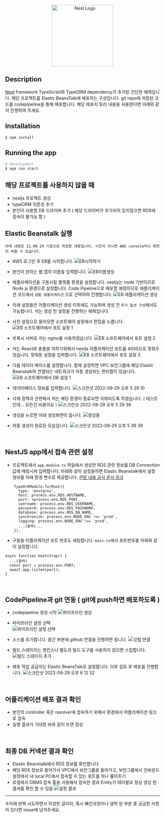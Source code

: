 <p align="center">
  <a href="http://nestjs.com/" target="blank"><img src="https://nestjs.com/img/logo-small.svg" width="200" alt="Nest Logo" /></a>
</p>

[circleci-image]: https://img.shields.io/circleci/build/github/nestjs/nest/master?token=abc123def456
[circleci-url]: https://circleci.com/gh/nestjs/nest


## Description

[Nest](https://github.com/nestjs/nest) framework TypeScript와 TypeORM dependency가 추가된 간단한 예제입니다. 해당 프로젝트를 Elastic BeansTalk에 배포하는 구성입니다. git repo에 저장된 코드를 codepipeline을 통해 배포합니다. 해당 레포지 토리 내용을 사용한다면 아래와 같이 진행하여 주세요.

## Installation

```bash
$ npm install
```

## Running the app

```bash
# development
$ npm run start
```

## 해당 프로젝트를 사용하지 않을 때
- nestjs 프로젝트 생성
- typeORM 의존성 추가
- 본인이 사용할 DB 드라이버 추가 ( 해당 드라이버가 추가되어 있지않으면 RDS에 접속이 불가능 함 )

## Elastic Beanstalk 실행
```
아래 내용은 22.09.29 기준으로 작성한 내용입니다. 시간이 지나면 AWS console이나 화면이 바뀔 수 있습니다.
```

- AWS 로그인 후 EB를 시작합니다.
![EB시작하기](https://user-images.githubusercontent.com/91730236/192983785-af7c52e7-875b-492a-99e0-06987c75fc5d.png)

- 본인이 원하는 웹 앱의 이름을 입력합니다.
![EB이름생성](https://user-images.githubusercontent.com/91730236/192983907-86ffe093-292c-40bf-8fa7-03459c5b44d5.png)

- 애플리케이션을 구동시킬 플랫폼 환경을 설정합니다. nestjs는 node 기반이므로 Node js 환경으로 설정합니다. Code Pipeline으로 배포할 예정이므로 애플리케이션 코드에서 `샘플 애플리케이션` 으로 선택하여 진행합니다.
![EB 애플리케이션 생성](https://user-images.githubusercontent.com/91730236/192983932-eb4c8966-3c4e-42b4-b860-108446c2533c.png)

- 아래 설정들은 어플리케이션 생성 이후에도 가능하며 생성 전 `추가 옵션 구성`에서도 가능합니다. 저는 생성 전 설정을 진행하는 예제입니다.
- 사전 설정으로 들어오면 소프트웨어 설정에서 편집을 누릅니다. 
![EB 소프트웨어에서 포트 설정 1](https://user-images.githubusercontent.com/91730236/192983957-832b4ae7-388d-4df8-8d21-f17e1e7a4282.png)

- 프록시 서버로 저는 nginx를 사용하였습니다.
![EB 소프트웨어에서 포트 설정 2](https://user-images.githubusercontent.com/91730236/192983922-551c75e8-da6b-4e7f-a305-cad177528c5a.png)

- 저는 React와 충돌을 피하기위해서 nestjs 어플리케이션 포트를 4000으로 맞춰두었습니다. 맞춰둔 설정을 입력합니다.
![EB 소프트웨어에서 포트 설정 3](https://user-images.githubusercontent.com/91730236/192983889-5e96877b-83ae-4608-b921-947a59b11f1f.png)


- 다음 데이터 베이스를 설정합니다. 함께 설정하면 VPC 보안그룹에 해당 Elastic Beanstalk와 연결되는 네트워크가 자동 생성되는 편리함이 있습니다.  
![EB 소프트웨어에서 DB 설정 1](https://user-images.githubusercontent.com/91730236/192983898-5804fc6f-b6d1-4dd4-a801-429503828511.png)

- 데이터베이스 정보를 입력합니다.
![스크린샷 2022-09-29 오후 5 29 10](https://user-images.githubusercontent.com/91730236/192983917-8ff87198-60a2-4328-8a97-45207b28d737.png)

- 삭제 정책과 관련해서 저는 해당 환경이 종료되면 삭제되도록 하였습니다. ( 테스트인데... 모든건 비용이요 )
![스크린샷 2022-09-29 오후 5 29 36](https://user-images.githubusercontent.com/91730236/192983941-e36d287f-049c-495e-a487-896e272e7922.png)


- 생성을 누르면 아래 생성화면이 뜹니다.
![생성중](https://user-images.githubusercontent.com/91730236/192983904-d575329d-556c-43e9-94f0-bc2ffa5bc6df.png)

- 최종 생성이 완료된 모습입니다.
![스크린샷 2022-09-29 오후 5 39 39](https://user-images.githubusercontent.com/91730236/192983927-def99709-c2ea-4d7b-9737-163e2ec2009b.png)

<br/>

## NestJS app에서 접속 관련 설정
- 프로젝트에서 `app.module.ts` 파일에서 생성한 RDS 관련 정보를 DB Connection 값에 매칭시켜 입력합니다. 아래와 같이 설정을하면 Elastic Beanstalk에서 설정 정보를 아래 환경 변수로 제공합니다. [관련 내용 공식 문서 링크](https://docs.aws.amazon.com/ko_kr/elasticbeanstalk/latest/dg/create-deploy-nodejs.rds.html)

```
    TypeOrmModule.forRoot({
      type: 'postgres',
      host: process.env.RDS_HOSTNAME,
      port: +process.env.RDS_PORT,
      username: process.env.RDS_USERNAME,
      password: process.env.RDS_PASSWORD,
      database: process.env.RDS_DB_NAME,
      synchronize: process.env.NODE_ENV !== 'prod',
      logging: process.env.NODE_ENV !== 'prod',
      ...(중략)...
    }),
```

- 구동될 어플리케이션 포트 번호도 세팅합니다. `main.ts`에서 포트번호를 아래와 같이 설정합니다.
```
async function bootstrap() {
  ...(중략)
  const port = process.env.PORT;
  await app.listen(port);
}
```

<br/>

## CodePipeline과 git 연동 ( git에 push하면 배포하도록 )
- codepipeline 생성 시작
![파이프라인 생성](https://user-images.githubusercontent.com/91730236/192990617-87f3279d-79db-48c2-9c4e-674af9c8c12d.png)

- 파이프라인 설정 선택  
![파이프라인 설정 선택](https://user-images.githubusercontent.com/91730236/192990926-87b409be-8f9f-4a81-b252-f4c2e448ac72.png)

- 소스를 추가합니다. 중간 부분에 github 연결을 진행하면 됩니다.
![깃헙 연결](https://user-images.githubusercontent.com/91730236/192991089-43823108-655d-4d21-a56d-90cc00151ac5.png)

- 빌드 스테이지는 젠킨스나 별도의 빌드 도구를 사용하지 않으면 스킵합니다.
![빌드 스테이지 추가](https://user-images.githubusercontent.com/91730236/192991558-3b6aa6a3-0331-420b-8d89-cbf97cfa8069.png)

- 배포 작업 공급자는 Elastic BeansTalk로 설정합니다. 이후 검토 후 배포를 진행합니다.
![스크린샷 2022-09-29 오후 6 12 52](https://user-images.githubusercontent.com/91730236/192991789-03068e17-2ce3-4093-bc3e-c28375f1c631.png)

<br/>

## 어플리케이션 배포 결과 확인
- 본인의 controller 혹은 resolver에 접속하기 위해서 환경에서 어플리케이션 링크로 접속
- 실행 결과가 기대한 바와 같이 뜨면 정상

<br/>

## 최종 DB 커넥션 결과 확인
- Elastic Beanstalk에서 RDS 정보를 확인합니다.
- 해당 RDS 정보로 들어가서 VPC에서 보안그룹을 들어가고, 보안그룹에서 인바운드 설정에서 내 local PC에서 접속할 수 있는 포트를 하나 뚫어주기
- 로컬에서 DBMS 접속 툴을 사용해서 접속한 결과 Entity가 테이블로 정상 생성 된 결과를 확인 할 수 있음
![설정 결과](https://user-images.githubusercontent.com/91730236/192983952-c58137f6-535e-4ec6-8130-cb8432503b60.png)



---
수차례 반복 시도하면서 작성한 글이라, 혹시 빠진과정이나 생략 된 부분 중 궁금한 사항이 있다면 issue에 남겨주세요.
